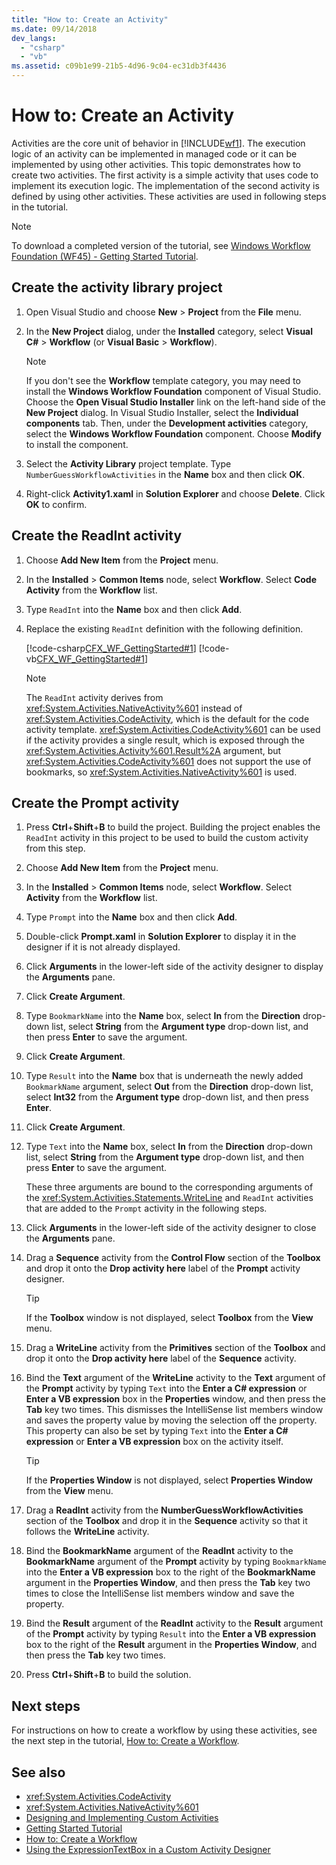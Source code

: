 ```yaml
---
title: "How to: Create an Activity"
ms.date: 09/14/2018
dev_langs:
  - "csharp"
  - "vb"
ms.assetid: c09b1e99-21b5-4d96-9c04-ec31db3f4436
---
```

# How to: Create an Activity

Activities are the core unit of behavior in [!INCLUDE[wf1](../../../includes/wf1-md.md)]. The execution logic of an activity can be implemented in managed code or it can be implemented by using other activities. This topic demonstrates how to create two activities. The first activity is a simple activity that uses code to implement its execution logic. The implementation of the second activity is defined by using other activities. These activities are used in following steps in the tutorial.

> [!NOTE]
> To download a completed version of the tutorial, see [Windows Workflow Foundation (WF45) - Getting Started Tutorial](https://go.microsoft.com/fwlink/?LinkID=248976).

## Create the activity library project

1.  Open Visual Studio and choose **New** > **Project** from the **File** menu.

2.  In the **New Project** dialog, under the **Installed** category, select **Visual C#** > **Workflow** (or **Visual Basic** > **Workflow**).

    > [!NOTE]
    > If you don't see the **Workflow** template category, you may need to install the **Windows Workflow Foundation** component of Visual Studio. Choose the **Open Visual Studio Installer** link on the left-hand side of the **New Project** dialog. In Visual Studio Installer, select the **Individual components** tab. Then, under the **Development activities** category, select the **Windows Workflow Foundation** component. Choose **Modify** to install the component.

3. Select the **Activity Library** project template. Type `NumberGuessWorkflowActivities` in the **Name** box and then click **OK**.

4.  Right-click **Activity1.xaml** in **Solution Explorer** and choose **Delete**. Click **OK** to confirm.

## Create the ReadInt activity

1.  Choose **Add New Item** from the **Project** menu.

2.  In the **Installed** > **Common Items** node, select **Workflow**. Select **Code Activity** from the **Workflow** list.

3.  Type `ReadInt` into the **Name** box and then click **Add**.

4.  Replace the existing `ReadInt` definition with the following definition.

     [!code-csharp[CFX_WF_GettingStarted#1](../../../samples/snippets/csharp/VS_Snippets_CFX/cfx_wf_gettingstarted/cs/readint.cs#1)]
     [!code-vb[CFX_WF_GettingStarted#1](../../../samples/snippets/visualbasic/VS_Snippets_CFX/cfx_wf_gettingstarted/vb/readint.vb#1)]

    > [!NOTE]
    > The `ReadInt` activity derives from <xref:System.Activities.NativeActivity%601> instead of <xref:System.Activities.CodeActivity>, which is the default for the code activity template. <xref:System.Activities.CodeActivity%601> can be used if the activity provides a single result, which is exposed through the <xref:System.Activities.Activity%601.Result%2A> argument, but <xref:System.Activities.CodeActivity%601> does not support the use of bookmarks, so <xref:System.Activities.NativeActivity%601> is used.

## Create the Prompt activity

1.  Press **Ctrl**+**Shift**+**B** to build the project. Building the project enables the `ReadInt` activity in this project to be used to build the custom activity from this step.

2.  Choose **Add New Item** from the **Project** menu.

3.  In the **Installed** > **Common Items** node, select **Workflow**. Select **Activity** from the **Workflow** list.

4.  Type `Prompt` into the **Name** box and then click **Add**.

5.  Double-click **Prompt.xaml** in **Solution Explorer** to display it in the designer if it is not already displayed.

6.  Click **Arguments** in the lower-left side of the activity designer to display the **Arguments** pane.

7.  Click **Create Argument**.

8.  Type `BookmarkName` into the **Name** box, select **In** from the **Direction** drop-down list, select **String** from the **Argument type** drop-down list, and then press **Enter** to save the argument.

9. Click **Create Argument**.

10. Type `Result` into the **Name** box that is underneath the newly added `BookmarkName` argument, select **Out** from the **Direction** drop-down list, select **Int32** from the **Argument type** drop-down list, and then press **Enter**.

11. Click **Create Argument**.

12. Type `Text` into the **Name** box, select **In** from the **Direction** drop-down list, select **String** from the **Argument type** drop-down list, and then press **Enter** to save the argument.

     These three arguments are bound to the corresponding arguments of the <xref:System.Activities.Statements.WriteLine> and `ReadInt` activities that are added to the `Prompt` activity in the following steps.

13. Click **Arguments** in the lower-left side of the activity designer to close the **Arguments** pane.

14. Drag a **Sequence** activity from the **Control Flow** section of the **Toolbox** and drop it onto the **Drop activity here** label of the **Prompt** activity designer.

    > [!TIP]
    > If the **Toolbox** window is not displayed, select **Toolbox** from the **View** menu.

15. Drag a **WriteLine** activity from the **Primitives** section of the **Toolbox** and drop it onto the **Drop activity here** label of the **Sequence** activity.

16. Bind the **Text** argument of the **WriteLine** activity to the **Text** argument of the **Prompt** activity by typing `Text` into the **Enter a C# expression** or **Enter a VB expression** box in the **Properties** window, and then press the **Tab** key two times. This dismisses the IntelliSense list members window and saves the property value by moving the selection off the property. This property can also be set by typing `Text` into the **Enter a C# expression** or **Enter a VB expression** box on the activity itself.

    > [!TIP]
    > If the **Properties Window** is not displayed, select **Properties Window** from the **View** menu.

17. Drag a **ReadInt** activity from the **NumberGuessWorkflowActivities** section of the **Toolbox** and drop it in the **Sequence** activity so that it follows the **WriteLine** activity.

18. Bind the **BookmarkName** argument of the **ReadInt** activity to the **BookmarkName** argument of the **Prompt** activity by typing `BookmarkName` into the **Enter a VB expression** box to the right of the **BookmarkName** argument in the **Properties Window**, and then press the **Tab** key two times to close the IntelliSense list members window and save the property.

19. Bind the **Result** argument of the **ReadInt** activity to the **Result** argument of the **Prompt** activity by typing `Result` into the **Enter a VB expression** box to the right of the **Result** argument in the **Properties Window**, and then press the **Tab** key two times.

20. Press **Ctrl**+**Shift**+**B** to build the solution.

## Next steps

For instructions on how to create a workflow by using these activities, see the next step in the tutorial, [How to: Create a Workflow](../../../docs/framework/windows-workflow-foundation/how-to-create-a-workflow.md).

## See also

- <xref:System.Activities.CodeActivity>
- <xref:System.Activities.NativeActivity%601>
- [Designing and Implementing Custom Activities](../../../docs/framework/windows-workflow-foundation/designing-and-implementing-custom-activities.md)
- [Getting Started Tutorial](../../../docs/framework/windows-workflow-foundation/getting-started-tutorial.md)
- [How to: Create a Workflow](../../../docs/framework/windows-workflow-foundation/how-to-create-a-workflow.md)
- [Using the ExpressionTextBox in a Custom Activity Designer](../../../docs/framework/windows-workflow-foundation/samples/using-the-expressiontextbox-in-a-custom-activity-designer.md)